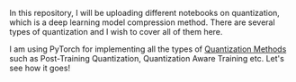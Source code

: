 In this repository, I will be uploading different notebooks on quantization, which is a deep learning model compression method. There are several types of quantization and I wish to cover all of them here. 

I am using PyTorch for implementing all the types of [Quantization Methods](https://pytorch.org/docs/stable/quantization.html) such as Post-Training Quantization, Quantization Aware Training etc. Let's see how it goes!
